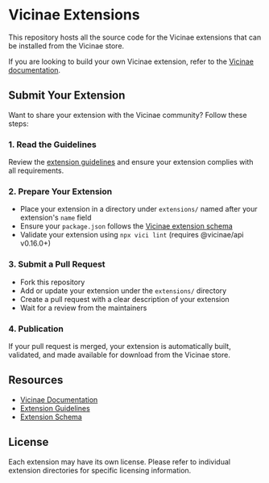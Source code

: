 # Vicinae Extensions

This repository hosts all the source code for the Vicinae extensions that can be installed from the Vicinae store.

If you are looking to build your own Vicinae extension, refer to the [Vicinae documentation](https://docs.vicinae.com/extensions/introduction).

## Submit Your Extension

Want to share your extension with the Vicinae community? Follow these steps:

### 1. Read the Guidelines

Review the [extension guidelines](/GUIDELINES.md) and ensure your extension complies with all requirements.

### 2. Prepare Your Extension

- Place your extension in a directory under `extensions/` named after your extension's `name` field
- Ensure your `package.json` follows the [Vicinae extension schema](https://raw.githubusercontent.com/vicinaehq/vicinae/refs/heads/main/extra/schemas/extension.json)
- Validate your extension using `npx vici lint` (requires @vicinae/api v0.16.0+)

### 3. Submit a Pull Request

- Fork this repository
- Add or update your extension under the `extensions/` directory
- Create a pull request with a clear description of your extension
- Wait for a review from the maintainers

### 4. Publication

If your pull request is merged, your extension is automatically built, validated, and made available for download from the Vicinae store.

## Resources

- [Vicinae Documentation](https://docs.vicinae.com/extensions/introduction)
- [Extension Guidelines](/GUIDELINES.md)
- [Extension Schema](https://raw.githubusercontent.com/vicinaehq/vicinae/refs/heads/main/extra/schemas/extension.json)

## License

Each extension may have its own license. Please refer to individual extension directories for specific licensing information.
